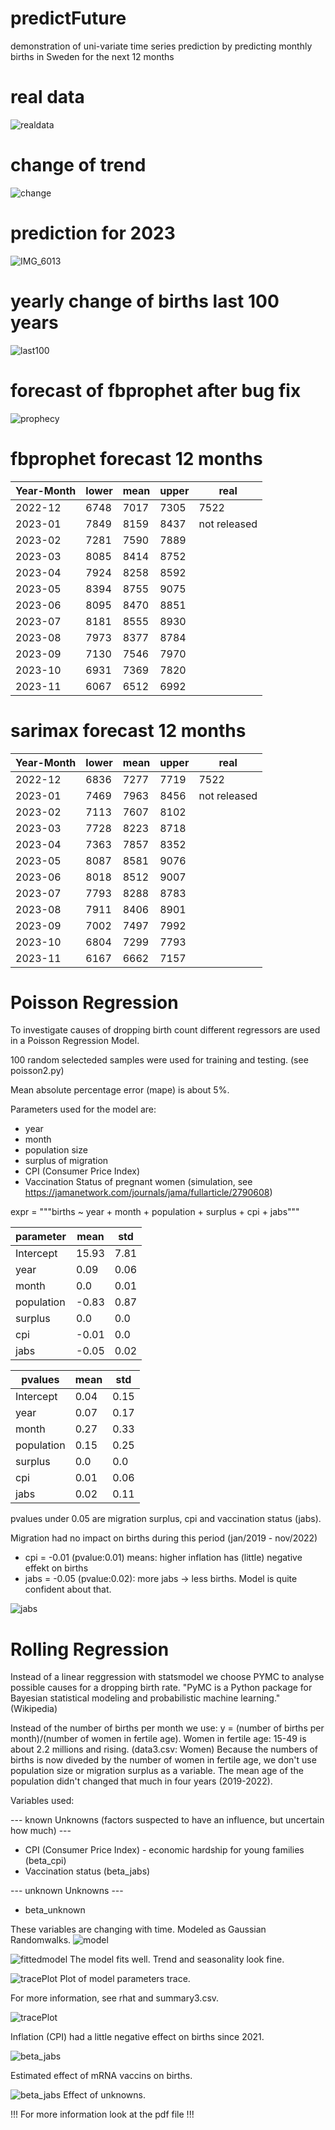 # predictFuture
demonstration of uni-variate time series prediction by predicting monthly births in Sweden for the next 12 months 

# real data
![realdata](https://github.com/marl2en/predictFuture/blob/main/Live_births2019_2022.png)

# change of trend
![change](https://github.com/marl2en/predictFuture/blob/main/Change_of_trend.png)


# prediction for 2023
![IMG_6013](https://github.com/marl2en/predictFuture/blob/main/sarimaxPrediction_with_expSmoothing_trend.png)

# yearly change of births last 100 years
![last100](https://github.com/marl2en/predictFuture/blob/main/birthsPerYear1923_2022proc.png)

# forecast of fbprophet after bug fix
![prophecy](https://github.com/marl2en/predictFuture/blob/main/Prophecy_2023_without_bugs.png)

# fbprophet forecast 12 months
|Year-Month|  lower | mean | upper |  real |
|----------|--------|------|-------|-------|
|2022-12   |  6748  | 7017 |  7305 |  7522 |
|2023-01   |  7849  | 8159 |  8437 |  not released |
|2023-02   |  7281  | 7590 |  7889 |  |
|2023-03   |  8085  | 8414 |  8752 |  |
|2023-04   |  7924  | 8258 |  8592 |  |
|2023-05   |  8394  | 8755 |  9075 |  |
|2023-06   |  8095  | 8470 |  8851 |  |
|2023-07   |  8181  | 8555 |  8930 |  |
|2023-08   |  7973  | 8377 |  8784 |  |
|2023-09   |  7130  | 7546 |  7970 |  |
|2023-10   |  6931  | 7369 |  7820 |  |
|2023-11   |  6067  | 6512 |  6992 |  |

# sarimax forecast 12 months
|Year-Month|  lower | mean | upper |  real |
|----------|--------|------|-------|-------|
|2022-12   |  6836  |  7277|   7719|   7522 |
|2023-01   |  7469  |  7963|   8456|   not released|
|2023-02   |  7113  |  7607|   8102|  |
|2023-03   |  7728  |  8223|   8718|  |
|2023-04   |  7363  |  7857|   8352|  |
|2023-05   |  8087  |  8581|   9076|  |
|2023-06   |  8018  |  8512|   9007|  |
|2023-07   |  7793  |  8288|   8783|  |
|2023-08   |  7911  |  8406|   8901|  |
|2023-09   |  7002  |  7497|   7992|  |
|2023-10   |  6804  |  7299|   7793|  |
|2023-11   |  6167  |  6662|   7157|  |


# Poisson Regression

To investigate causes of dropping birth count different regressors are used in a Poisson Regression Model.

100 random selecteded samples were used for training and testing. (see poisson2.py)

Mean absolute percentage error (mape) is about 5%. 

Parameters used for the model are:
- year
- month
- population size
- surplus of migration
- CPI (Consumer Price Index)
- Vaccination Status of pregnant women (simulation, see https://jamanetwork.com/journals/jama/fullarticle/2790608)

expr = """births ~ year  + month + population + surplus + cpi + jabs"""

|parameter|  mean | std |
|----------|--------|------|
|Intercept   |  15.93  | 7.81|
|year   |  0.09 |  0.06|
|month   |  0.0  | 0.01|
|population   | -0.83 |  0.87|
|surplus   |  0.0  |  0.0|
|cpi   |  -0.01  |  0.0|
|jabs   |  -0.05  |  0.02|


|pvalues|  mean | std |
|----------|--------|------|
|Intercept   |  0.04  | 0.15|
|year   |  0.07 |  0.17|
|month   | 0.27 | 0.33|
|population   | 0.15 |  0.25|
|surplus   |  0.0  |  0.0|
|cpi   |  0.01 |  0.06|
|jabs   |  0.02  |  0.11|

pvalues under 0.05 are migration surplus, cpi and vaccination status (jabs). 

Migration had no impact on births during this period (jan/2019 - nov/2022)
- cpi = -0.01 (pvalue:0.01) means: higher inflation has (little) negative effekt on births
- jabs = -0.05 (pvalue:0.02): more jabs -> less births. Model is quite confident about that. 

![jabs](https://github.com/marl2en/predictFuture/blob/main/simulated_vaccination_status_pregnant.png)



# Rolling Regression
Instead of a linear reggression with statsmodel we choose PYMC to analyse possible causes for a dropping birth rate.
"PyMC is a Python package for Bayesian statistical modeling and probabilistic machine learning." (Wikipedia)

Instead of the number of births per month we use: y = (number of births per month)/(number of women in fertile age).
Women in fertile age: 15-49 is about 2.2 millions and rising. (data3.csv: Women)
Because the numbers of births is now diveded by the number of women in fertile age, we don't use population size or migration surplus as a variable. 
The mean age of the population didn't changed that much in four years (2019-2022). 

Variables used:

--- known Unknowns (factors suspected to have an influence, but uncertain how much) ---
- CPI (Consumer Price Index) - economic hardship for young families (beta_cpi)
- Vaccination status (beta_jabs)

--- unknown Unknowns ---
- beta_unknown

These variables are changing with time. Modeled as Gaussian Randomwalks.
![model](https://github.com/marl2en/predictFuture/blob/main/model2.png)

![fittedmodel](https://github.com/marl2en/predictFuture/blob/main/fittedModel.png)
The model fits well. Trend and seasonality look fine. 

![tracePlot](https://github.com/marl2en/predictFuture/blob/main/trace_plot.png)
Plot of model parameters trace. 

For more information, see rhat and summary3.csv.

![tracePlot](https://github.com/marl2en/predictFuture/blob/main/beta_cpi.png)


Inflation (CPI) had a little negative effect on births since 2021. 

![beta_jabs](https://github.com/marl2en/predictFuture/blob/main/beta_jabs.png)

Estimated effect of mRNA vaccins on births. 

![beta_jabs](https://github.com/marl2en/predictFuture/blob/main/beta_unknown.png)
Effect of unknowns. 






!!! For more information look at the pdf file !!!
